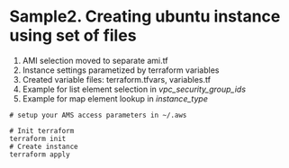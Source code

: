 #  Sample2. Creating ubuntu instance using set of files
  
1.  AMI selection moved to separate ami.tf
2.  Instance settings parametized by terraform variables
3.  Created variable files: terraform.tfvars, variables.tf
4.  Example for list element selection in *vpc_security_group_ids*
5.  Example for map element lookup in *instance_type*

```
# setup your AMS access parameters in ~/.aws

# Init terraform 
terraform init
# Create instance
terraform apply
```

